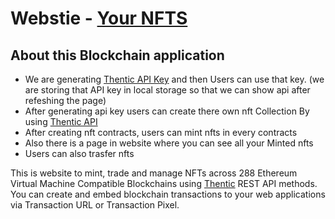 


# Webstie - [Your NFTS](https://your-nft-collections.netlify.app/)

## About this Blockchain application
- We are generating [Thentic API Key](https://thentic.gitbook.io/api-docs/) and then Users can use that key. (we are storing that API key in local storage so that we can show api after refeshing the page)
- After generating api key users can create there own nft Collection By using [Thentic API](https://thentic.gitbook.io/api-docs/) 
- After creating nft contracts, users can mint nfts in every contracts
- Also there is a page in website where you can see all your Minted nfts
- Users can also trasfer nfts


This is website  to mint, trade and manage NFTs across 288 Ethereum Virtual Machine Compatible Blockchains using [Thentic](https://thentic.gitbook.io/api-docs/)  REST API methods. You can create and embed blockchain transactions to your web applications via Transaction URL or Transaction Pixel.


